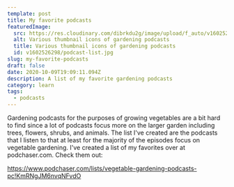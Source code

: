 ```yaml
---
template: post
title: My favorite podcasts
featuredImage:
  src: https://res.cloudinary.com/dibrkdu2g/image/upload/f_auto/v1602526298/podcast-list.jpg
  alt: Various thumbnail icons of gardening podcasts
  title: Various thumbnail icons of gardening podcasts
  id: v1602526298/podcast-list.jpg
slug: my-favorite-podcasts
draft: false
date: 2020-10-09T19:09:11.094Z
description: A list of my favorite gardening podcasts
category: learn
tags:
  - podcasts
---
```

Gardening podcasts for the purposes of growing vegetables are a bit hard to find since a lot of podcasts focus more on the larger garden including trees, flowers, shrubs, and animals. The list I've created are the podcasts that I listen to that at least for the majority of the episodes focus on vegetable gardening. I've created a list of my favorites over at podchaser.com. Check them out: 

<https://www.podchaser.com/lists/vegetable-gardening-podcasts-pc!KmRNgJM6nvqNFvdO>